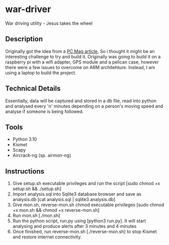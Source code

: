 # war-driver
War driving utility - Jesus takes the wheel

## Description
Originally got the idea from a <a href="https://au.pcmag.com/security/95637/are-you-being-followed-use-a-raspberry-pi-to-find-out">PC Mag article</a>, So i thought it might be an interesting challenge to try and build it. Originally was going to build it on a raspberry pi with a wifi adapter, GPS module and a pelican case, however there were a few issues to overcome on ARM architehture. Instead, I am using a laptop to build the project.

## Technical Details
Essentially, data will be captured and stored in a db file, read into python and analysed every 'n' minutes depending on a person's moving speed and analyse if someone is being followed.

## Tools
* Python 3.10
* Kismet
* Scapy
* Aircrack-ng (sp. airmon-ng)

## Instructions

1. Give setup.sh executable privileges and run the script [sudo chmod +x setup.sh && ./setup.sh]
2. Import analysis.sql into Sqlite3 database browser and save as analysis.db [cat analysis.sql | sqlite3 analysis.db]
3. Give mon.sh, reverse-mon.sh chmod executable privileges [sudo chmod +x mon.sh && chmod +x reverse-mon.sh]
4. Run mon.sh [./mon.sh]
5. Run the python script, run.py using [python3 run.py]. It will start analysing and produce alerts after 3 minutes and 4 minutes
6. Once finished, run reverse-mon.sh [./reverse-mon.sh] to stop Kismet and restore internet connectivity.
